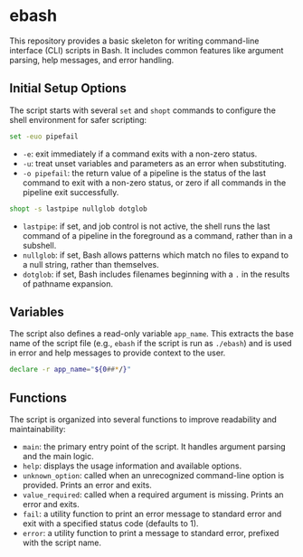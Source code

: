 # ebash

This repository provides a basic skeleton for writing command-line interface (CLI) scripts in Bash. It includes common features like argument parsing, help messages, and error handling.

## Initial Setup Options

The script starts with several `set` and `shopt` commands to configure the shell environment for safer scripting:

```sh
set -euo pipefail
```

*   `-e`: exit immediately if a command exits with a non-zero status.
*   `-u`: treat unset variables and parameters as an error when substituting.
*   `-o pipefail`: the return value of a pipeline is the status of the last command to exit with a non-zero status, or zero if all commands in the pipeline exit successfully.

```sh
shopt -s lastpipe nullglob dotglob
```

*   `lastpipe`: if set, and job control is not active, the shell runs the last command of a pipeline in the foreground as a command, rather than in a subshell.
*   `nullglob`: if set, Bash allows patterns which match no files to expand to a null string, rather than themselves.
*   `dotglob`: if set, Bash includes filenames beginning with a `.` in the results of pathname expansion.

## Variables

The script also defines a read-only variable `app_name`. This extracts the base name of the script file (e.g., `ebash` if the script is run as `./ebash`) and is used in error and help messages to provide context to the user.

```sh
declare -r app_name="${0##*/}"
```

## Functions

The script is organized into several functions to improve readability and maintainability:

*   `main`: the primary entry point of the script. It handles argument parsing and the main logic.
*   `help`: displays the usage information and available options.
*   `unknown_option`: called when an unrecognized command-line option is provided. Prints an error and exits.
*   `value_required`: called when a required argument is missing. Prints an error and exits.
*   `fail`: a utility function to print an error message to standard error and exit with a specified status code (defaults to 1).
*   `error`: a utility function to print a message to standard error, prefixed with the script name.
